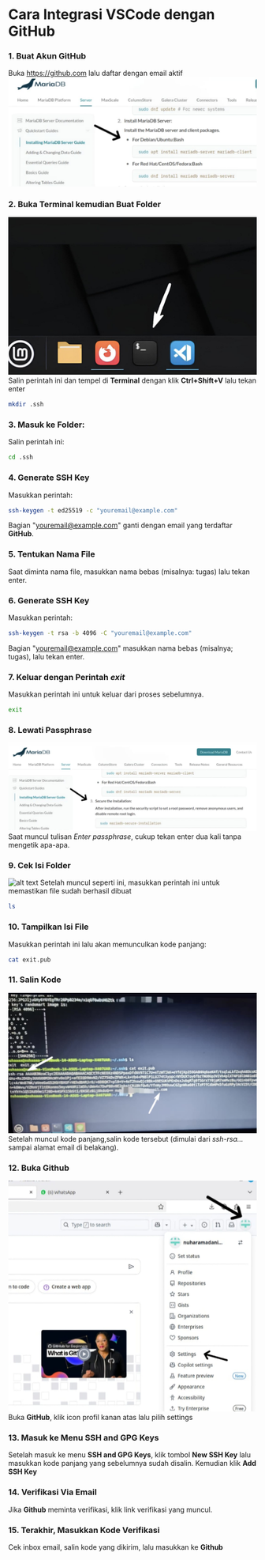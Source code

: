# Cara Integrasi VSCode dengan GitHub

### 1. Buat Akun **GitHub**
Buka https://github.com lalu daftar dengan email aktif
![VSCode-Github](../../Images/screenshot_3.jpeg)

### 2. Buka **Terminal** kemudian Buat Folder
![VSCode-Github](../../Images/screenshot_terminal.jpeg)
Salin perintah ini dan tempel di **Terminal** dengan klik **Ctrl+Shift+V** lalu tekan enter
```bash
mkdir .ssh
```

### 3. Masuk ke Folder:
Salin perintah ini:
```bash
cd .ssh
```

### 4. Generate SSH Key
Masukkan perintah:
```bash
ssh-keygen -t ed25519 -c "youremail@example.com"
```
Bagian "youremail@example.com" ganti dengan email yang terdaftar **GitHub**.


### 5. Tentukan Nama File 
Saat diminta nama file, masukkan nama bebas (misalnya: tugas) lalu tekan enter.

### 6. Generate SSH Key
Masukkan perintah:
```bash
ssh-keygen -t rsa -b 4096 -C "youremail@example.com"
```
Bagian "youremail@example.com" masukkan nama bebas (misalnya; tugas), lalu tekan enter.

### 7. Keluar dengan Perintah *exit*
Masukkan perintah ini untuk keluar dari proses sebelumnya.
```bash
exit
```

### 8. Lewati Passphrase
![VSCode-Github](../../Images/screenshot_4.jpeg)
Saat muncul tulisan *Enter passphrase*, cukup tekan enter dua kali tanpa mengetik apa-apa.

### 9. Cek Isi Folder
![alt text](../../Images/screenshot_2.jpeg)
Setelah muncul seperti ini, masukkan perintah ini untuk memastikan file sudah berhasil dibuat
```bash
ls
```

### 10. Tampilkan Isi File
Masukkan perintah ini lalu akan memunculkan kode panjang:
```bash
cat exit.pub
```

### 11. Salin Kode
![VSCode-Github](../Images/screenshot_1.jpeg)
Setelah muncul kode panjang,salin kode tersebut (dimulai dari *ssh-rsa...* sampai alamat email di belakang).

### 12. Buka **Github**
![VSCode-GitHub](../Images/screenshot_7.jpeg)
Buka **GitHub**, klik icon profil kanan atas lalu pilih settings

### 13. Masuk ke Menu **SSH and GPG Keys**
Setelah masuk ke menu **SSH and GPG Keys**, klik tombol **New SSH Key** lalu masukkan kode panjang yang sebelumnya sudah disalin. Kemudian klik **Add SSH Key**

### 14. Verifikasi Via Email
Jika **Github** meminta verifikasi, klik link verifikasi yang muncul.

### 15. Terakhir, Masukkan Kode Verifikasi
Cek inbox email, salin kode yang dikirim, lalu masukkan ke **Github**





